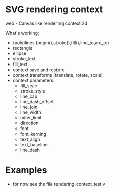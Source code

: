 # SVG rendering context

web - Canvas like rendering context 2d

What's working:
- (poly)lines (begin(),stroke(),fill(),line_to,arc_to)
- rectangle
- ellipse
- stroke_text
- fill_text
- context save and restore
- context transforms (translate, rotate, scale)
- context parameters:
  - fill_style
  - stroke_style
  - line_cap
  - line_dash_offset
  - line_join
  - line_width
  - miter_limit
  - direction
  - font
  - font_kerning
  - text_align
  - text_baseline
  - line_dash

# Examples

- for now see the file rendering_context_test.v

